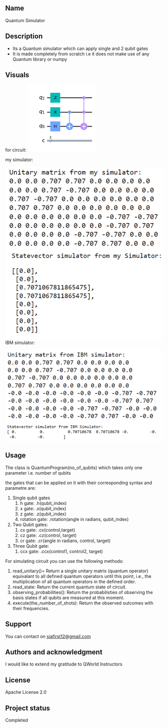 ## Name
Quantum Simulator

## Description
- Its a Quantum simulator which can apply single and 2 qubit gates 
- It is made completely from scratch i.e it does not make use of any Quantum library or numpy


## Visuals
for circuit: 
![image-4.png](./image-4.png)

my simulator:

![image-5.png](./image-5.png)
![image-6.png](./image-6.png)
IBM simulator:

![image-7.png](./image-7.png)
![image-8.png](./image-8.png)


## Usage
The class is QuantumProgram(no_of_qubits) which takes only one parameter i.e. number of qubits

the gates that can be applied on it with their corresponding syntax and parametre are:
1. Single qubit gates
    1. h gate: .h(qubit_index)
    2. x gate: .x(qubit_index)
    3. z gate: .z(qubit_index)
    4. rotation gate: .rotation(angle in radians, qubit_index)
2. Two Qubit gates:
    1. cx gate: .cx(control,target)
    2. cz gate: .cz(control, target)
    3. cr gate: .cr(angle in radians, control, target)
3. Three Qubit gate:
    1. ccx gate: .ccx(control1, control2, target)

For simulating circuit you can use the following methods:
1. read_unitary()= Return a single unitary matrix (quantum operator) equivalant to all defined quantum operators until this point, i.e., the multiplication of all quantum operators in the defined order.
2. read_state: Return the current quantum state of circuit.
3. observing_probabilities(): Return the probabilisties of observing the basis states if all qubits are measured at this moment.
4. execute(the_number_of_shots): Return the observed outcomes with their frequencies.

## Support
You can contact on siafirst12@gmail.com

## Authors and acknowledgment
I would like to extend my gratitude to QWorld Instructors

## License
Apache License 2.0

## Project status
Completed

